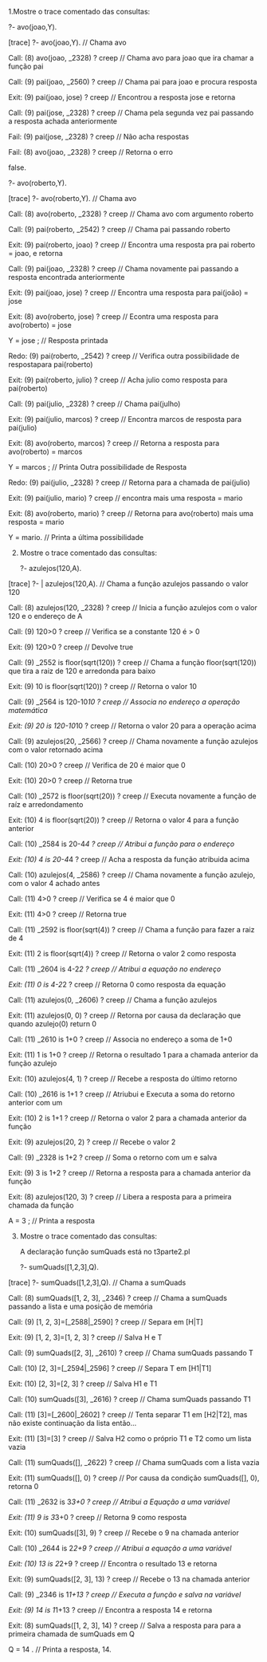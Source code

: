 <p>1.Mostre o trace comentado das consultas:</p>
  <p>?- avo(joao,Y).</p>

<p>[trace]  ?- avo(joao,Y).                // Chama avo</p>
   <p>Call: (8) avo(joao, _2328) ? creep   // Chama avo para joao que ira chamar a função pai</p>
   <p>Call: (9) pai(joao, _2560) ? creep   // Chama pai para joao e procura resposta</p>
  <p> Exit: (9) pai(joao, jose) ? creep    // Encontrou a resposta jose e retorna</p>
   <p>Call: (9) pai(jose, _2328) ? creep   // Chama pela segunda vez pai passando a resposta achada anteriormente</p>
  <p> Fail: (9) pai(jose, _2328) ? creep   // Não acha respostas</p>
   Fail: (8) avo(joao, _2328) ? creep   // Retorna o erro</p>
false.</p>


   ?- avo(roberto,Y).</p>

[trace]  ?- avo(roberto,Y).                 // Chama avo</p>
   Call: (8) avo(roberto, _2328) ? creep    // Chama avo com argumento roberto</p>
   Call: (9) pai(roberto, _2542) ? creep    // Chama pai passando roberto</p>
   Exit: (9) pai(roberto, joao) ? creep     // Encontra uma resposta pra pai roberto = joao, e retorna</p>
   Call: (9) pai(joao, _2328) ? creep       // Chama novamente pai passando a resposta encontrada anteriormente</p>
   Exit: (9) pai(joao, jose) ? creep        // Encontra uma resposta para pai(joão) = jose</p>
   Exit: (8) avo(roberto, jose) ? creep     // Econtra uma resposta para avo(roberto) = jose</p>
Y = jose ;                                  // Resposta printada</p>
   Redo: (9) pai(roberto, _2542) ? creep    // Verifica outra possibilidade de respostapara pai(roberto)</p>
   Exit: (9) pai(roberto, julio) ? creep    // Acha julio como resposta para pai(roberto)</p>
   Call: (9) pai(julio, _2328) ? creep      // Chama pai(julho)</p>
   Exit: (9) pai(julio, marcos) ? creep     // Encontra marcos de resposta para pai(julio)</p>
   Exit: (8) avo(roberto, marcos) ? creep   // Retorna a resposta para avo(roberto) = marcos</p>
Y = marcos ;                                // Printa Outra possibilidade de Resposta</p>
   Redo: (9) pai(julio, _2328) ? creep      // Retorna para a chamada de pai(julio)</p>
   Exit: (9) pai(julio, mario) ? creep      // encontra mais uma resposta = mario</p>
   Exit: (8) avo(roberto, mario) ? creep    // Retorna para avo(roberto) mais uma resposta = mario</p>
Y = mario.                                  // Printa a última possibilidade</p>


2. Mostre o trace comentado das consultas:</p>
   ?- azulejos(120,A).</p>

[trace]  ?- |    azulejos(120,A).              // Chama a função azulejos passando o valor 120</p>
   Call: (8) azulejos(120, _2328) ? creep      // Inicia a função azulejos com o valor 120 e o endereço de A</p>
   Call: (9) 120>0 ? creep                     // Verifica se a constante 120 é > 0</p>
   Exit: (9) 120>0 ? creep                     // Devolve true</p>
   Call: (9) _2552 is floor(sqrt(120)) ? creep // Chama a função floor(sqrt(120)) que tira a raiz de 120 e arredonda para baixo</p>
   Exit: (9) 10 is floor(sqrt(120)) ? creep    // Retorna o valor 10</p>
   Call: (9) _2564 is 120-10*10 ? creep        // Associa no endereço a operação matemática</p>
   Exit: (9) 20 is 120-10*10 ? creep           // Retorna o valor 20 para a operação acima</p>
   Call: (9) azulejos(20, _2566) ? creep       // Chama novamente a função azulejos com o valor retornado acima</p>
   Call: (10) 20>0 ? creep                     // Verifica de 20 é maior que 0</p>
   Exit: (10) 20>0 ? creep                     // Retorna true</p>
   Call: (10) _2572 is floor(sqrt(20)) ? creep // Executa novamente a função de raíz e arredondamento</p>
   Exit: (10) 4 is floor(sqrt(20)) ? creep     // Retorna o valor 4 para a função anterior</p>
   Call: (10) _2584 is 20-4*4 ? creep          // Atribui a função para o endereço</p>
   Exit: (10) 4 is 20-4*4 ? creep              // Acha a resposta da função atribuida acima</p>
   Call: (10) azulejos(4, _2586) ? creep       // Chama novamente a função azulejo, com o valor 4 achado antes</p>
   Call: (11) 4>0 ? creep                      // Verifica se 4 é maior que 0</p>
   Exit: (11) 4>0 ? creep                      // Retorna true</p>
   Call: (11) _2592 is floor(sqrt(4)) ? creep  // Chama a função para fazer a raiz de 4</p>
   Exit: (11) 2 is floor(sqrt(4)) ? creep      // Retorna o valor 2 como resposta</p>
   Call: (11) _2604 is 4-2*2 ? creep           // Atribui a equação no endereço</p>
   Exit: (11) 0 is 4-2*2 ? creep               // Retorna 0 como resposta da equação</p>
   Call: (11) azulejos(0, _2606) ? creep       // Chama a função azulejos</p>
   Exit: (11) azulejos(0, 0) ? creep           // Retorna por causa da declaração que quando azulejo(0) return 0</p>
   Call: (11) _2610 is 1+0 ? creep             // Associa no endereço a soma de 1+0</p>
   Exit: (11) 1 is 1+0 ? creep                 // Retorna o resultado 1 para a chamada anterior da função azulejo</p>
   Exit: (10) azulejos(4, 1) ? creep           // Recebe a resposta do último retorno</p>
   Call: (10) _2616 is 1+1 ? creep             // Atriubui e Executa a soma do retorno anterior com um</p>
   Exit: (10) 2 is 1+1 ? creep                 // Retorna o valor 2 para a chamada anterior da função</p>
   Exit: (9) azulejos(20, 2) ? creep           // Recebe o valor 2</p>
   Call: (9) _2328 is 1+2 ? creep              // Soma o retorno com um e salva</p>
   Exit: (9) 3 is 1+2 ? creep                  // Retorna a resposta para a chamada anterior da função</p>
   Exit: (8) azulejos(120, 3) ? creep          // Libera a resposta para a primeira chamada da função</p>
A = 3 ;                                        // Printa a resposta</p>


3. Mostre o trace comentado das consultas:</p>

   A declaração função sumQuads está no t3parte2.pl</p>
   ?- sumQuads([1,2,3],Q).</p>
   
[trace]  ?- sumQuads([1,2,3],Q).                 // Chama a sumQuads</p>
   Call: (8) sumQuads([1, 2, 3], _2346) ? creep  // Chama a sumQuads passando a lista e uma posição de memória</p>
   Call: (9) [1, 2, 3]=[_2588|_2590] ? creep     // Separa em [H|T]</p>
   Exit: (9) [1, 2, 3]=[1, 2, 3] ? creep         // Salva H e T</p>
   Call: (9) sumQuads([2, 3], _2610) ? creep     // Chama sumQuads passando T</p>
   Call: (10) [2, 3]=[_2594|_2596] ? creep       // Separa T em [H1|T1]</p>
   Exit: (10) [2, 3]=[2, 3] ? creep              // Salva H1 e T1</p>
   Call: (10) sumQuads([3], _2616) ? creep       // Chama sumQuads passando T1</p>
   Call: (11) [3]=[_2600|_2602] ? creep          // Tenta separar T1 em [H2|T2], mas não existe continuação da lista então...</p>
   Exit: (11) [3]=[3] ? creep                    // Salva H2 como o próprio T1 e T2 como um lista vazia</p>
   Call: (11) sumQuads([], _2622) ? creep        // Chama sumQuads com a lista vazia</p>
   Exit: (11) sumQuads([], 0) ? creep            // Por causa da condição sumQuads([], 0), retorna 0</p>
   Call: (11) _2632 is 3*3+0 ? creep             // Atribui a Equação a uma variável</p>
   Exit: (11) 9 is 3*3+0 ? creep                 // Retorna 9 como resposta</p>
   Exit: (10) sumQuads([3], 9) ? creep           // Recebe o 9 na chamada anterior</p>
   Call: (10) _2644 is 2*2+9 ? creep             // Atribui a equação a uma variável</p>
   Exit: (10) 13 is 2*2+9 ? creep                // Encontra o resultado 13 e retorna</p>
   Exit: (9) sumQuads([2, 3], 13) ? creep        // Recebe o 13 na chamada anterior</p>
   Call: (9) _2346 is 1*1+13 ? creep             // Executa a função e salva na variável</p>
   Exit: (9) 14 is 1*1+13 ? creep                // Encontra a resposta 14 e retorna</p>
   Exit: (8) sumQuads([1, 2, 3], 14) ? creep     // Salva a resposta para para a primeira chamada de sumQuads em Q</p>
Q = 14 .                                         // Printa a resposta, 14.</p>

